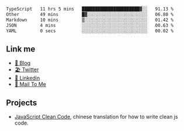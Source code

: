 <!--START_SECTION:waka-->

```txt
TypeScript   11 hrs 5 mins   ██████████████████████▓░░   91.13 %
Other        49 mins         █▓░░░░░░░░░░░░░░░░░░░░░░░   06.80 %
Markdown     10 mins         ▒░░░░░░░░░░░░░░░░░░░░░░░░   01.42 %
JSON         4 mins          ░░░░░░░░░░░░░░░░░░░░░░░░░   00.63 %
YAML         0 secs          ░░░░░░░░░░░░░░░░░░░░░░░░░   00.02 %
```

<!--END_SECTION:waka-->

## Link me

- [📕 Blog](https://chris-yu.vercel.app/)
- [🏖️ Twitter](https://twitter.com/yuetong3yu)
- [🧳 Linkedin](https://www.linkedin.com/in/yuetong3yu)
- [📧 Mail To Me](mailto:yuetong3yu@gmail.com)


## Projects 

- [JavaScript Clean Code](https://js-clean-code-cn.vercel.app/), chinese translation for how to write clean js code.
